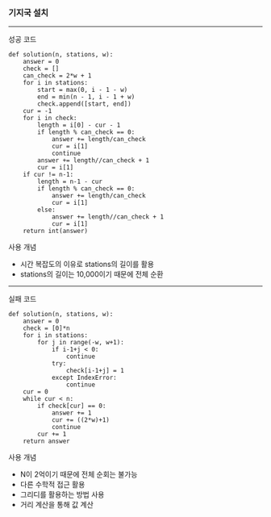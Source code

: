 ### 기지국 설치

---

성공 코드

```
def solution(n, stations, w):
    answer = 0
    check = []
    can_check = 2*w + 1
    for i in stations:
        start = max(0, i - 1 - w)
        end = min(n - 1, i - 1 + w)
        check.append([start, end])
    cur = -1
    for i in check:
        length = i[0] - cur - 1
        if length % can_check == 0:
            answer += length/can_check
            cur = i[1]
            continue
        answer += length//can_check + 1
        cur = i[1]
    if cur != n-1:
        length = n-1 - cur
        if length % can_check == 0:
            answer += length/can_check
            cur = i[1]
        else:
            answer += length//can_check + 1
            cur = i[1]
    return int(answer)

```

사용 개념

- 시간 복잡도의 이유로 stations의 길이를 활용
- stations의 길이는 10,000이기 때문에 전체 순환

---

실패 코드

```
def solution(n, stations, w):
    answer = 0
    check = [0]*n
    for i in stations:
        for j in range(-w, w+1):
            if i-1+j < 0:
                continue
            try:
                check[i-1+j] = 1
            except IndexError:
                continue
    cur = 0
    while cur < n:
        if check[cur] == 0:
            answer += 1
            cur += ((2*w)+1)
            continue
        cur += 1
    return answer
```

사용 개념

- N이 2억이기 때문에 전체 순회는 불가능
- 다른 수학적 접근 활용
- 그리디를 활용하는 방법 사용
- 거리 계산을 통해 값 계산
